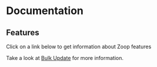 # Documentation

## Features

Click on a link below to get information about Zoop features

Take a look at [Bulk Update](/docs/bulkupdate/BulkUpdate.html) for more information.
